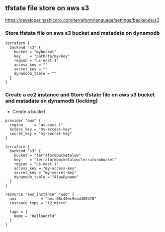 ## tfstate file store on aws s3

https://developer.hashicorp.com/terraform/language/settings/backends/s3

### Store tfstate file on aws s3 bucket and matadate on dynamodb
```
terraform {
  backend "s3" {
    bucket = "mybucket"
    key    = "path/to/my/key"
    region = "us-east-1"
    access_key = ""
    secret_key = ""
    dynamodb_table = ""
  }
}
```

### Create a ec2 instance and Store tfstate file on aws s3 bucket and matadate on dynamodb (locking)
- Create a bucket
```
provider "aws" {
  region     = "us-east-1"
  access_key = "my-access-key"
  secret_key = "my-secret-key"
}

terraform {
  backend "s3" {
    bucket = "terraformbucketalow"
    key    = "terraformbucketalow/terraformbucket"
    region = "us-east-1"
    access_key = "my-access-key"
    secret_key = "my-secret-key"
    dynamodb_table = "AlowDynamo"
  }
}

resource "aws_instance" "web" {
  ami           = "ami-08c40ec9ead489470"
  instance_type = "t2.micro"

  tags = {
    Name = "HelloWorld"
  }
}
```
